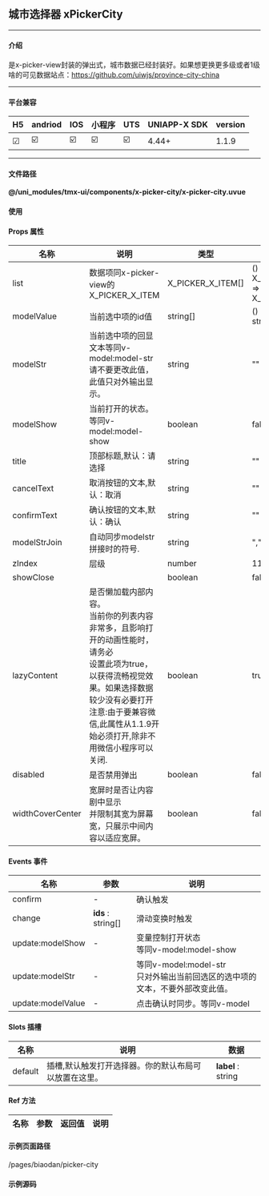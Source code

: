 
## 城市选择器 xPickerCity

***

#### 介绍

是x-picker-view封装的弹出式，城市数据已经封装好。如果想更换更多级或者1级啥的可见数据站点：https://github.com/uiwjs/province-city-china

***

#### 平台兼容

| H5 | andriod | IOS | 小程序 | UTS | UNIAPP-X SDK | version |
| --- | --- | --- | --- | --- | --- | --- |
| ☑ | ☑️ | ☑️ | ☑️ | ☑️ | 4.44+ | 1.1.9 |

***

#### 文件路径

**@/uni_modules/tmx-ui/components/x-picker-city/x-picker-city.uvue**

#### 使用

<x-picker-city></x-picker-city>

#### Props 属性

| 名称 | 说明 | 类型 | 默认值 |
| ------ | ---- | ---- | ---- |
| list | 数据项同x-picker-view的X_PICKER_X_ITEM | X_PICKER_X_ITEM[] | () : X_PICKER_X_ITEM[] => [] as X_PICKER_X_ITEM[] |
| modelValue | 当前选中项的id值 | string[] | () : string[] => [] as string[] |
| modelStr | 当前选中项的回显文本等同v-model:model-str<br>请不要更改此值，此值只对外输出显示。 | string | "" |
| modelShow | 当前打开的状态。<br>等同v-model:model-show | boolean | false |
| title | 顶部标题,默认：请选择 | string | "" |
| cancelText | 取消按钮的文本,默认：取消 | string | "" |
| confirmText | 确认按钮的文本,默认：确认 | string | "" |
| modelStrJoin | 自动同步modelstr拼接时的符号. | string | "," |
| zIndex | 层级 | number | 1100 |
| showClose |  | boolean | false |
| lazyContent | 是否懒加载内部内容。<br>当前你的列表内容非常多，且影响打开的动画性能时，请务必<br>设置此项为true，以获得流畅视觉效果。如果选择数据较少没有必要打开<br>注意:由于要兼容微信,此属性从1.1.9开始必须打开,除非不用微信小程序可以关闭. | boolean | true |
| disabled | 是否禁用弹出 | boolean | false |
| widthCoverCenter | 宽屏时是否让内容剧中显示<br>并限制其宽为屏幕宽，只展示中间内容以适应宽屏。 | boolean | false |



#### Events 事件

| 名称 | 参数 | 说明 |
| ------ | ---- | ---- |
| confirm | - | 确认触发 |
| change | **ids** : string[] | 滑动变换时触发 |
| update:modelShow | - | 变量控制打开状态<br>等同v-model:model-show |
| update:modelStr | - | 等同v-model:model-str<br>只对外输出当前回选区的选中项的文本，不要外部改变此值。 |
| update:modelValue | - | 点击确认时同步。等同v-model |


#### Slots 插槽

| 名称 | 说明 | 数据 |
| ------ | ---- | ---- |
| default | 插槽,默认触发打开选择器。你的默认布局可以放置在这里。 | **label** : string<br> |


#### Ref 方法

| 名称 | 参数 | 返回值 | 说明 |
| ------ | ---- | ---- | ---- |


#### 示例页面路径

/pages/biaodan/picker-city

#### 示例源码

<template>
	<!-- #ifdef APP -->
	<scroll-view style="flex:1">
	<!-- #endif -->
		<!-- #ifdef MP-WEIXIN -->
		<page-meta :page-style="`background-color:${xThemeConfigBgColor}`">
			<navigation-bar :background-color="xThemeConfigNavBgColor"
				:front-color="xThemeConfigNavFontColor"></navigation-bar>
		</page-meta>
		<!-- #endif -->
		<x-sheet>
			<x-text font-size="18" class=" text-weight-b mb-8">城市选择器 xPickerCity</x-text>
			<x-text color="#999999"
				class="mb-20">是x-picker-view封装的弹出式，城市数据已经封装好。如果想更换更多级或者1级啥的可见数据站点：https://github.com/uiwjs/province-city-china</x-text>

			<x-picker-city :list="list" v-model:model-str="modelStr" v-model="modelValueIds">
				<x-button :block="true">选择城市</x-button>
			</x-picker-city>

			<x-sheet color="info" dark-color="#333" :margin="['0','16']">
				<x-text>
					选中项：{{modelValueIds.join('-')}}
				</x-text>
				<x-text>
					回显文本：{{modelStr}}
				</x-text>
			</x-sheet>
			<x-button :block="true" @click="fuzhi">赋值</x-button>
		</x-sheet>

	<!-- #ifdef APP -->
	</scroll-view>
	<!-- #endif -->
</template>

<script>
	import cityscode from "./level.min.uts"
	import { X_PICKER_X_ITEM } from "@/uni_modules/tmx-ui/interface.uts"
	export default {
		data() {
			return {
				modelValueIds: [] as string[],
				modelStr: "",
				list: JSON.parseArray<X_PICKER_X_ITEM>(cityscode)
			};
		},
		methods: {
			fuzhi() {
				this.modelValueIds = ['350000', '350600', '350626']
				// this.modelStr = '北京市-市辖区-东城区'
			}
		},
	}
</script>

<style lang="scss">

</style>
		
